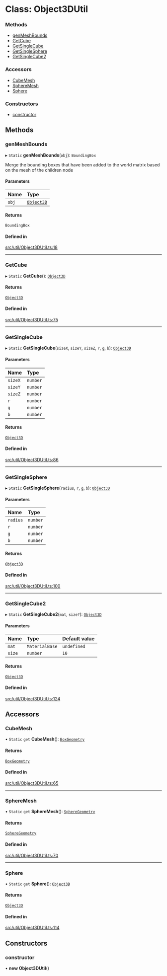 # Class: Object3DUtil

### Methods

- [genMeshBounds](Object3DUtil.md#genmeshbounds)
- [GetCube](Object3DUtil.md#getcube)
- [GetSingleCube](Object3DUtil.md#getsinglecube)
- [GetSingleSphere](Object3DUtil.md#getsinglesphere)
- [GetSingleCube2](Object3DUtil.md#getsinglecube2)

### Accessors

- [CubeMesh](Object3DUtil.md#cubemesh)
- [SphereMesh](Object3DUtil.md#spheremesh)
- [Sphere](Object3DUtil.md#sphere)

### Constructors

- [constructor](Object3DUtil.md#constructor)

## Methods

### genMeshBounds

▸ `Static` **genMeshBounds**(`obj`): `BoundingBox`

Merge the bounding boxes that have been added to the world matrix based on the mesh of the children node

#### Parameters

| Name | Type |
| :------ | :------ |
| `obj` | [`Object3D`](Object3D.md) |

#### Returns

`BoundingBox`

#### Defined in

[src/util/Object3DUtil.ts:18](https://github.com/Orillusion/orillusion/blob/main/src/util/Object3DUtil.ts#L18)

___

### GetCube

▸ `Static` **GetCube**(): [`Object3D`](Object3D.md)

#### Returns

[`Object3D`](Object3D.md)

#### Defined in

[src/util/Object3DUtil.ts:75](https://github.com/Orillusion/orillusion/blob/main/src/util/Object3DUtil.ts#L75)

___

### GetSingleCube

▸ `Static` **GetSingleCube**(`sizeX`, `sizeY`, `sizeZ`, `r`, `g`, `b`): [`Object3D`](Object3D.md)

#### Parameters

| Name | Type |
| :------ | :------ |
| `sizeX` | `number` |
| `sizeY` | `number` |
| `sizeZ` | `number` |
| `r` | `number` |
| `g` | `number` |
| `b` | `number` |

#### Returns

[`Object3D`](Object3D.md)

#### Defined in

[src/util/Object3DUtil.ts:86](https://github.com/Orillusion/orillusion/blob/main/src/util/Object3DUtil.ts#L86)

___

### GetSingleSphere

▸ `Static` **GetSingleSphere**(`radius`, `r`, `g`, `b`): [`Object3D`](Object3D.md)

#### Parameters

| Name | Type |
| :------ | :------ |
| `radius` | `number` |
| `r` | `number` |
| `g` | `number` |
| `b` | `number` |

#### Returns

[`Object3D`](Object3D.md)

#### Defined in

[src/util/Object3DUtil.ts:100](https://github.com/Orillusion/orillusion/blob/main/src/util/Object3DUtil.ts#L100)

___

### GetSingleCube2

▸ `Static` **GetSingleCube2**(`mat`, `size?`): [`Object3D`](Object3D.md)

#### Parameters

| Name | Type | Default value |
| :------ | :------ | :------ |
| `mat` | `MaterialBase` | `undefined` |
| `size` | `number` | `10` |

#### Returns

[`Object3D`](Object3D.md)

#### Defined in

[src/util/Object3DUtil.ts:124](https://github.com/Orillusion/orillusion/blob/main/src/util/Object3DUtil.ts#L124)

## Accessors

### CubeMesh

• `Static` `get` **CubeMesh**(): [`BoxGeometry`](BoxGeometry.md)

#### Returns

[`BoxGeometry`](BoxGeometry.md)

#### Defined in

[src/util/Object3DUtil.ts:65](https://github.com/Orillusion/orillusion/blob/main/src/util/Object3DUtil.ts#L65)

___

### SphereMesh

• `Static` `get` **SphereMesh**(): [`SphereGeometry`](SphereGeometry.md)

#### Returns

[`SphereGeometry`](SphereGeometry.md)

#### Defined in

[src/util/Object3DUtil.ts:70](https://github.com/Orillusion/orillusion/blob/main/src/util/Object3DUtil.ts#L70)

___

### Sphere

• `Static` `get` **Sphere**(): [`Object3D`](Object3D.md)

#### Returns

[`Object3D`](Object3D.md)

#### Defined in

[src/util/Object3DUtil.ts:114](https://github.com/Orillusion/orillusion/blob/main/src/util/Object3DUtil.ts#L114)

## Constructors

### constructor

• **new Object3DUtil**()
